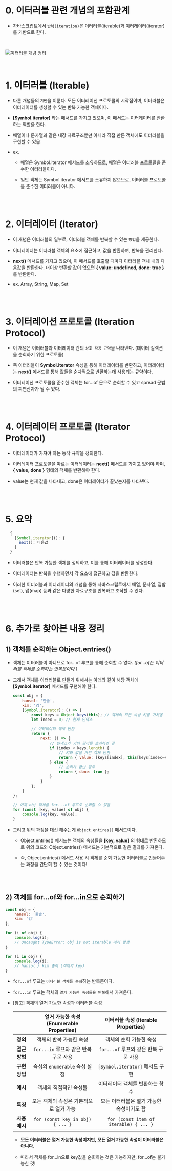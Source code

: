 # 0. 이터러블 관련 개념의 포함관계

- 자바스크립트에서 `반복(iteration)`은 이터러블(iterable)과 이터레이터(iterator)를 기반으로 한다.

<br />

![이터러블 개념 정리](https://github.com/jsmong/js-study/assets/84097192/8c0c3582-9f69-48e9-b8bf-fd8a4678db76)

<br />

# 1. 이터러블 (Iterable)

- 다른 개념들의 `기반`을 이룬다. 모든 이터레이션 프로토콜의 시작점이며, 이터러블은 이터레이터를 생성할 수 있는 반복 가능한 객체이다.

- **[Symbol.iterator]** 라는 메서드를 가지고 있으며, 이 메서드는 이터레이터를 반환하는 역할을 한다.

- 배열이나 문자열과 같은 내장 자료구조뿐만 아니라 직접 만든 객체에도 이터러블을 구현할 수 있음

- ex.

    - 배열은 Symbol.iterator 메서드를 소유하므로, 배열은 이터러블 프로토콜을 준수한 이터러블이다.

    - 일반 객체는 Symbol.iterator 메서드를 소유하지 않으므로, 이터러블 프로토콜을 준수한 이터러블이 아니다.

<br /><br />

# 2. 이터레이터 (Iterator)

- 이 개념은 이터러블의 일부로, 이터러블 객체를 반복할 수 있는 `방법`을 제공한다.

- 이터레이터는 이터러블 객체의 요소에 접근하고, 값을 반환하며, 반복을 관리한다.

- **next()** 메서드를 가지고 있으며, 이 메서드를 호출할 때마다 이터러블 객체 내의 다음값을 반환한다. 더이상 반환할 값이 없으면 **{ value: undefined, done: true }** 를 반환한다.

- ex. Array, String, Map, Set

<br /><br />

# 3. 이터레이션 프로토콜 (Iteration Protocol)

- 이 개념은 이터러블과 이터레이터 간의 `상호 작용 규약`을 나타낸다. (데이터 컬렉션을 순회하기 위한 프로토콜)

- 즉 이터러블이 **Symbol.iterator** 속성을 통해 이터레이터를 반환하고, 이터레이터는 **next()** 메서드를 통해 값들을 순차적으로 반환하는데 사용되는 규약이다.

- 이터레이션 프로토콜을 준수한 객체는 for...of 문으로 순회할 수 있고 spread 문법의 피연산자가 될 수 있다.

<br /><br />

# 4. 이터레이터 프로토콜 (Iterator Protocol)

- 이터레이터가 가져야 하는 동작 규약을 정의한다.

- 이터레이터 프로토콜을 따르는 이터레이터는 **next()** 메서드를 가지고 있어야 하며, **{ value, done }** 형태의 객체를 반환해야 한다.

- value는 현재 값을 나타내고, done은 이터레이터가 끝났는지를 나타낸다.

<br /><br />

# 5. 요약

```javascript
  {
    [Symbol.iterator](): {
      next(): 다음값
    }
  }
```

- 이터러블은 반복 가능한 객체를 정의하고, 이를 통해 이터레이터를 생성한다.

- 이터레이터는 반복을 수행하면서 각 요소에 접근하고 값을 반환한다.

- 이러한 이터러블과 이터레이터의 개념을 통해 자바스크립트에서 배열, 문자열, 집합(set), 맵(map) 등과 같은 다양한 자료구조를 반복하고 조작할 수 있다.

<br /><br />

# 6. 추가로 찾아본 내용 정리

## 1) 객체를 순회하는 Object.entries()

- 객체는 이터러블이 아니므로 for...of 루프를 통해 순회할 수 없다. _(for...of는 이터러블 객체를 순회하는 반복문이다.)_

- 그래서 객체를 이터러블로 만들기 위해서는 아래와 같이 해당 객체에 **[Symbol.iterator]** 메서드를 구현해야 한다.

    ```javascript
    const obj = {
        hansol: '한솔',
        kim: '김',
        [Symbol.iterator]: () => {
            const keys = Object.keys(this); // 객체의 모든 속성 키를 가져옴
            let index = 0; // 현재 인덱스

            // 이터레이터 객체 반환
            return {
                next: () => {
                    // 인덱스가 키의 길이를 초과하면 끝
                    if (index < keys.length) {
                        // 키와 값을 가진 객체 반환
                        return { value: [keys[index], this[keys[index++]]], done: false };
                    } else {
                        // 순회가 끝난 경우
                        return { done: true };
                    }
                }
            };
        }
    };

    // 이제 obj 객체를 for...of 루프로 순회할 수 있음
    for (const [key, value] of obj) {
        console.log(key, value);
    }
    ```

- 그리고 위의 과정을 대신 해주는게 `Object.entires()` 메서드이다.

    - Object.entries() 메서드는 객체의 속성들을 **[key, value]** 의 형태로 반환하므로 위의 코드와 Object.entries() 메서드는 기본적으로 같은 결과를 가져온다.

    - 즉, Object.entries() 메서드 사용 시 객체를 순회 가능한 이터러블로 만들어주는 과정을 간단히 할 수 있는 것이다!

    <br /><br />

## 2) 객체를 for...of와 for...in으로 순회하기

```javascript
const obj = {
    hansol: '한솔',
    kim: '김'
};

for (i of obj) {
    console.log(i);
    // Uncaught TypeError: obj is not iterable 에러 발생
}

for (i in obj) {
    console.log(i);
    // hansol / kim 출력 (객체의 key)
}
```

- `for...of` 루프는 `이터러블 객체를 순회`하는 반복문이다.

- `for...in` 루프는 객체의 `열거 가능한 속성들을 반복`해서 가져온다.

- [참고] 객체의 열거 가능한 속성과 이터러블 속성

    |                    | 열거 가능한 속성 (Enumerable Properties) | 이터러블 속성 (Iterable Properties) |
    |:-------------------:|:-------------------------------------------:|:--------------------------------------:|
    | **정의**           | 객체의 반복 가능한 속성                    | 객체의 순회 가능한 속성               |
    | **접근 방법**      | `for...in` 루프와 같은 반복 구문 사용      | `for...of` 루프와 같은 반복 구문 사용 |
    | **구현 방법**      | 속성의 `enumerable` 속성 설정             | `[Symbol.iterator]` 메서드 구현      |
    | **예시**           | 객체의 직접적인 속성들                    | 이터레이터 객체를 반환하는 함수       |
    | **특징**           | 모든 객체의 속성은 기본적으로 열거 가능   | 모든 이터러블은 열거 가능한 속성이기도 함 |
    | **사용 예시**      | ```for (const key in obj) { ... }```      | ```for (const item of iterable) { ... }``` |


    - **모든 이터러블은 열거 가능한 속성이지만, 모든 열거 가능한 속성이 이터러블은 아니다.**

    - 따라서 객체를 for...in으로 key값을 순회하는 것은 가능하지만, for...of는 불가능한 것!